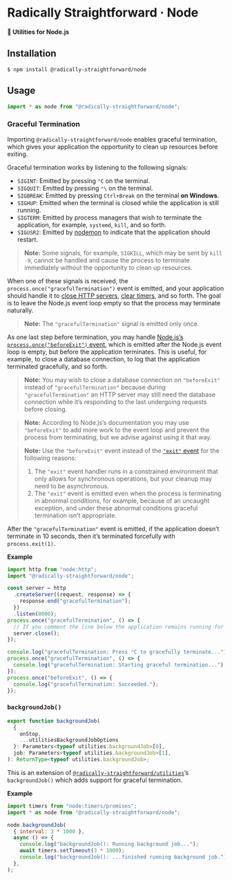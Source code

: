 # Radically Straightforward · Node

**🔨 Utilities for Node.js**

## Installation

```console
$ npm install @radically-straightforward/node
```

## Usage

```typescript
import * as node from "@radically-straightforward/node";
```

### Graceful Termination

Importing `@radically-straightforward/node` enables graceful termination, which gives your application the opportunity to clean up resources before exiting.

Graceful termination works by listening to the following signals:

- `SIGINT`: Emitted by pressing `⌃C` on the terminal.
- `SIGQUIT`: Emitted by pressing `⌃\` on the terminal.
- `SIGBREAK`: Emitted by pressing `Ctrl+Break` on the terminal **on Windows**.
- `SIGHUP`: Emitted when the terminal is closed while the application is still running.
- `SIGTERM`: Emitted by process managers that wish to terminate the application, for example, `systemd`, `kill`, and so forth.
- `SIGUSR2`: Emitted by [nodemon](https://www.npmjs.com/package/nodemon) to indicate that the application should restart.

> **Note:** Some signals, for example, `SIGKILL`, which may be sent by `kill -9`, cannot be handled and cause the process to terminate immediately without the opportunity to clean up resources.

When one of these signals is received, the `process.once("gracefulTermination")` event is emitted, and your application should handle it to [close HTTP servers](https://nodejs.org/api/http.html#serverclosecallback), [clear timers](https://nodejs.org/api/timers.html#clearimmediateimmediate), and so forth. The goal is to leave the Node.js event loop empty so that the process may terminate naturally.

> **Note:** The `"gracefulTermination"` signal is emitted only once.

As one last step before termination, you may handle [Node.js’s `process.once("beforeExit")` event](https://nodejs.org/api/process.html#event-beforeexit), which is emitted after the Node.js event loop is empty, but before the application terminates. This is useful, for example, to close a database connection, to log that the application terminated gracefully, and so forth.

> **Note:** You may wish to close a database connection on `"beforeExit"` instead of `"gracefulTermination"` because during `"gracefulTermination"` an HTTP server may still need the database connection while it’s responding to the last undergoing requests before closing.

> **Note:** According to Node.js’s documentation you may use `"beforeExit"` to add more work to the event loop and prevent the process from terminating, but we advise against using it that way.

> **Note:** Use the `"beforeExit"` event instead of the [`"exit"` event](https://nodejs.org/api/process.html#event-exit) for the following reasons:
>
> 1. The `"exit"` event handler runs in a constrained environment that only allows for synchronous operations, but your cleanup may need to be asynchronous.
> 2. The `"exit"` event is emitted even when the process is terminating in abnormal conditions, for example, because of an uncaught exception, and under these abnormal conditions graceful termination isn’t appropriate.

After the `"gracefulTermination"` event is emitted, if the application doesn’t terminate in 10 seconds, then it’s terminated forcefully with `process.exit(1)`.

**Example**

```typescript
import http from "node:http";
import "@radically-straightforward/node";

const server = http
  .createServer((request, response) => {
    response.end("gracefulTermination");
  })
  .listen(8000);
process.once("gracefulTermination", () => {
  // If you comment the line below the application remains running for 10 seconds and then it is forcefully terminated.
  server.close();
});

console.log("gracefulTermination: Press ⌃C to gracefully terminate...");
process.once("gracefulTermination", () => {
  console.log("gracefulTermination: Starting graceful termination...");
});
process.once("beforeExit", () => {
  console.log("gracefulTermination: Succeeded.");
});
```

<!-- DOCUMENTATION START: ./source/index.mts -->

### `backgroundJob()`

```typescript
export function backgroundJob(
  {
    onStop,
    ...utilitiesBackgroundJobOptions
  }: Parameters<typeof utilities.backgroundJob>[0],
  job: Parameters<typeof utilities.backgroundJob>[1],
): ReturnType<typeof utilities.backgroundJob>;
```

This is an extension of [`@radically-straightforward/utilities`](https://github.com/radically-straightforward/radically-straightforward/tree/main/utilities)’s `backgroundJob()` which adds support for graceful termination.

**Example**

```javascript
import timers from "node:timers/promises";
import * as node from "@radically-straightforward/node";

node.backgroundJob(
  { interval: 3 * 1000 },
  async () => {
    console.log("backgroundJob(): Running background job...");
    await timers.setTimeout(3 * 1000);
    console.log("backgroundJob(): ...finished running background job.");
  },
);
```

<!-- DOCUMENTATION END: ./source/index.mts -->
